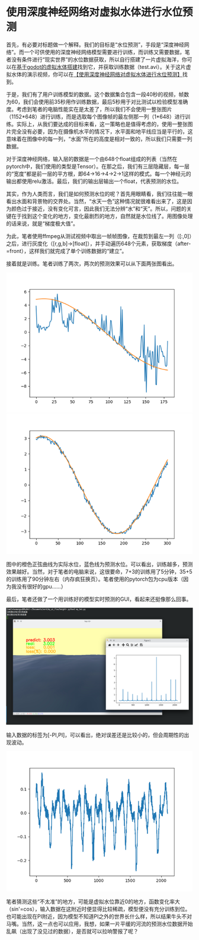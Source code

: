# 使用深度神经网络对虚拟水体进行水位预测

首先，有必要对标题做一个解释。我们的目标是“水位预测”，手段是“深度神经网络”。而一个可供使用的深度神经网络模型需要进行训练，而训练又需要数据，笔者没有条件进行“现实世界”的水位数据获取，所以自行搭建了一片虚拟海洋，你可以在[基于godot的虚拟水体搭建](https://github.com/ShaoMengou/water_flow)找到它，并获取训练数据（test.avi）。关于这片虚拟水体的演示视频，你可以在[【使用深度神经网络对虚拟水体进行水位预测】](https://www.bilibili.com/video/BV1EM4y1y73f/)找到。

于是，我们有了用户训练模型的数据。这个数据集合包含一段40秒的视频，帧数为60，我们会使用前35秒用作训练数据，最后5秒用于对比测试以检验模型准确度。考虑到笔者的电脑性能实在是太差了，所以我们不会使用一整张图片（1152\*648）进行训练，而是选取每个图像帧的最左侧那一列（1\*648）进行训练。实际上，从我们要达成的目标来看，这一策略也是值得考虑的，使用一整张图片完全没有必要，因为在摄像机水平的情况下，水平面和地平线应当是平行的，这意味着在图像中的每一列，“水面”所在的高度是相对一致的，所以我们只需要一列数据。

对于深度神经网络，输入层的数据是一个由648个float组成的列表（当然在pytorch中，我们使用的类型是Tensor）。在那之后，我们有三层隐藏层，每一层的“宽度”都是前一层的平方根，即64->16->4->2->1这样的模式。每一个神经元的输出都使用relu激活。最后，我们的输出层输出一个float，代表预测的水位。

其实，作为人类而言，我们是如何预测水位的呢？首先用眼睛看，我们往往能一眼看出水面和背景物的交界处。当然，“水天一色”这种情况就很难看出来了，这是因为颜色过于接近，没有变化可言，因此我们无法分辨“水”和“天”。所以，问题的关键在于找到这个变化的地方，变化最剧烈的地方，自然就是水位线了。用图像处理的话来说，就是“梯度极大值”。

为此，笔者使用ffmpeg从测试视频中取出一帧帧图像，在裁剪到最左一列（[:,0]）之后，进行灰度化（[r,g,b]->[float]），并手动遍历648个元素，获取梯度（after-=front），这样我们就完成了单个训练数据的“建立”。

接着就是训练。笔者训练了两次，两次的预测效果可以从下面两张图看出。

![7+3预测结果](screenshots/7+3预测结果.png)
![35+5预测结果](screenshots/35+5预测结果.png)

图中的橙色正弦曲线为实际水位，蓝色线为预测水位。可以看出，训练越多，预测效果越好。当然，对于笔者的电脑来说，这很要命，7+3的训练用了5分钟，35+5的训练用了90分钟左右（内存疯狂换页）。笔者使用的pytorch包为cpu版本（因为我没有很好的gpu......）

最后，笔者还做了一个用训练好的模型实时预测的GUI，看起来还挺像那么回事。

![简陋的GUI,显示了一些数据](screenshots/实时显示水位预测结果并单独显示相对误差.png)

输入数据的标签为[-PI,PI]，可以看出，绝对误差还是比较小的，但会周期性的出现波动。

![绝对误差](screenshots/绝对误差_35_5.png)

笔者猜测这些“不太准”的地方，可能是虚拟水位靠近0的地方，函数变化率大（sin'=cos），输入数据在这附近时便显得比较稀疏，模型便没有充分训练到位。也可能出现在PI附近，因为模型不知道PI之外的世界长什么样，所以结果牛头不对马嘴。当然，这一点也可以应用，我想，如果一片平缓的河流的预测水位数据开始乱飙（出现了没见过的数据），是否就可以拉响警报了呢？
